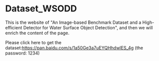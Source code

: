 # Dataset_WSODD
This is the website of "An Image-based Benchmark Dataset and a High-efficient Detector for Water Surface Object Detection", and then we will enrich the content of the page.

Please click here to get the dataset:https://pan.baidu.com/s/1a50Ge3a7uEYQHhdwlES_4g (the password: 1234)

